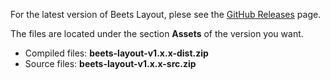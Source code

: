 For the latest version of Beets Layout, plese see the [GitHub Releases](https://github.com/jonasbirkelof/beets-layout/releases) page.

The files are located under the section **Assets** of the version you want.

- Compiled files: **beets-layout-v1.x.x-dist.zip**
- Source files: **beets-layout-v1.x.x-src.zip**